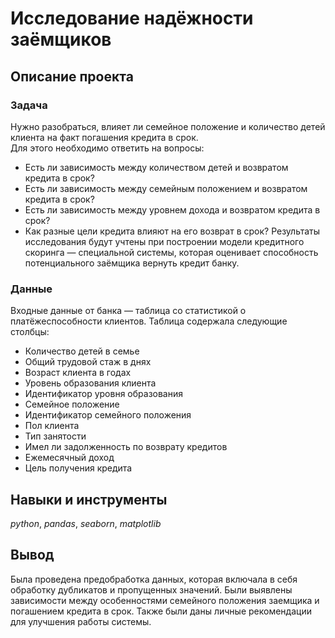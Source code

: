 # Исследование надёжности заёмщиков

## Описание проекта
### Задача
Нужно разобраться, влияет ли семейное положение и количество детей клиента на факт погашения кредита в срок.  
Для этого необходимо ответить на вопросы:
* Есть ли зависимость между количеством детей и возвратом кредита в срок?
* Есть ли зависимость между семейным положением и возвратом кредита в срок?
* Есть ли зависимость между уровнем дохода и возвратом кредита в срок?
* Как разные цели кредита влияют на его возврат в срок?
Результаты исследования будут учтены при построении модели кредитного скоринга — специальной системы, которая оценивает способность потенциального заёмщика вернуть кредит банку.

### Данные
Входные данные от банка — таблица со статистикой о платёжеспособности клиентов.
Таблица содержала следующие столбцы:
* Количество детей в семье    
* Общий трудовой стаж в днях  
* Возраст клиента в годах    
* Уровень образования клиента    
* Идентификатор уровня образования    
* Семейное положение    
* Идентификатор семейного положения    
* Пол клиента    
* Тип занятости    
* Имел ли задолженность по возврату кредитов    
* Ежемесячный доход    
* Цель получения кредита

## Навыки и инструменты
*python*, *pandas*, *seaborn*, *matplotlib*

##  Вывод
Была проведена предобработка данных, которая включала в себя обработку дубликатов и пропущенных значений. Были выявлены зависимости между особенностями семейного положения заемщика и погашением кредита в срок. Также были даны личные рекомендации для улучшения работы системы.
